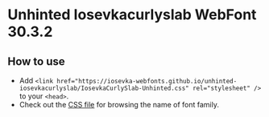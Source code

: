 # Unhinted Iosevkacurlyslab WebFont 30.3.2

## How to use

- Add `<link href="https://iosevka-webfonts.github.io/unhinted-iosevkacurlyslab/IosevkaCurlySlab-Unhinted.css" rel="stylesheet" />` to your `<head>`.
- Check out the [CSS file](./IosevkaCurlySlab-Unhinted.css) for browsing the name of font family.
